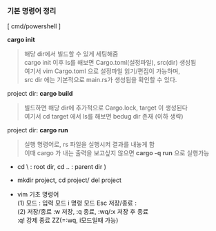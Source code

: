 ### 기본 명령어 정리  

[ cmd/powershell ]

 **cargo init**
> 해당 dir에서 빌드할 수 있게 세팅해줌      
    cargo init 이후 ls를 해보면 Cargo.toml(설정파일), src(dir) 생성됨    
    여기서 vim Cargo.toml 으로 설정파일 읽기/편집이 가능하며,    
    src dir 에는 기본적으로 main.rs가 생성됨을 확인할 수 있다.

 project dir: **cargo build**  
> 빌드하면 해당 dir에 추가적으로 Cargo.lock, target 이 생성된다    
   여기서 cd target 에서 ls를 해보면 bedug dir 존재 (이하 생략)

project dir: **cargo run**  
> 실행 명령어로, rs 파일을 실행시켜 결과를 내놓게 함  
  이때 cargo 가 내는 출력을 보고싶지 않으면 **cargo -q run** 으로 실행가능  

   
   
   
* cd \ : root dir,  cd .. : parent dir )
*  mkdir project,  cd project/  del project 

* vim 기초 명령어  
  (1)  모드 :  입력 모드 i  명령 모드 Esc  저장/종료 :  
  (2)  저장/종료 :w 저장, :q 종료, :wq/:x 저장 후 종료  
               :q! 강제 종료  ZZ(=:wq, i모드일때 가능)
